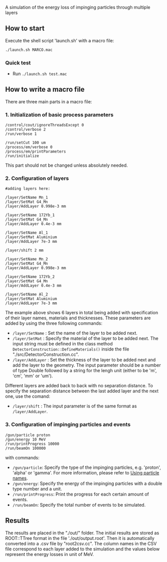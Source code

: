 A simulation of the energy loss of impinging particles through multiple layers

## How to start

Execute the shell script 'launch.sh' with a macro file:
```sh
./launch.sh MARCO.mac
```

### Quick test

- Run `./launch.sh test.mac`

## How to write a macro file

There are three main parts in a macro file:

### 1. Initialization of basic process parameters
```
/control/cout/ignoreThreadsExcept 0
/control/verbose 2
/run/verbose 1

/run/setCut 100 um
/process/em/verbose 0
/process/em/printParameters
/run/initialize
```
This part should not be changed unless absolutely needed.

### 2. Configuration of layers
```
#adding layers here:

/layer/SetName Mn_1
/layer/SetMat G4_Mn
/layer/AddLayer 0.998e-3 mm

/layer/SetName 172Yb_1
/layer/SetMat G4_Mn
/layer/AddLayer 0.4e-3 mm

/layer/SetName Al_1
/layer/SetMat Aluminium
/layer/AddLayer 7e-3 mm

/layer/shift 2 mm

/layer/SetName Mn_2
/layer/SetMat G4_Mn
/layer/AddLayer 0.998e-3 mm

/layer/SetName 172Yb_2
/layer/SetMat G4_Mn
/layer/AddLayer 0.4e-3 mm

/layer/SetName Al_2
/layer/SetMat Aluminium
/layer/AddLayer 7e-3 mm

```
The example above shows 6 layers in total being added with specification of their layer names, materials and thicknesses. These parameters are added by using the three following commands:
* `/layer/SetName` : Set the name of the layer to be added next.
* `/layer/SetMat` : Specify the material of the layer to be added next. The input string must be defined in the class method `DetectorConstruction::DefineMaterials()` inside the file "./src/DetectorConstruction.cc".
* `/layer/AddLayer` : Set the thickness of the layer to be added next and add the layer to the geometry. The input parameter should be a number of type Double followed by a string for the lengh unit (either to be 'm', 'cm', 'mm' or 'um').

Different layers are added back to back with no separation distance. To specify the separation distance between the last added layer and the next one, use the comand:
* `/layer/shift` : The input parameter is of the same format as `/layer/AddLayer`.

### 3. Configuration of impinging particles and events
```
/gun/particle proton
/gun/energy 10 MeV
/run/printProgress 10000
/run/beamOn 100000
```
with commands:
* `/gun/particle`: Specify the type of the impinging particles, e.g. 'proton', 'alpha' or 'gamma'. For more information, please refer to [Using particle names](http://fismed.ciemat.es/GAMOS/GAMOS_doc/GAMOS.5.1.0/x11519.html).
* `/gun/energy`: Specify the energy of the impinging particles with a double type number and a unit.
* `/run/printProgress`: Print the progress for each certain amount of events.
* `/run/beamOn`: Specify the total number of events to be simulated.

## Results
The results are placed in the "./out/" folder. The initial results are stored as ROOT::TTree format in the file './out/output.root'. Then it is automatically converted into a .csv file by "root2csv.cc". The column names in the CSV file correspond to each layer added to the simulation and the values below represent the energy losses in unit of MeV.
